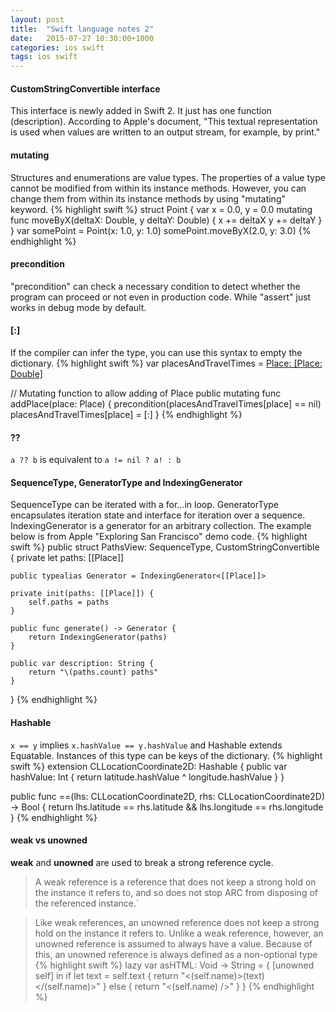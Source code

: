 ```yaml
---
layout: post
title:  "Swift language notes 2"
date:   2015-07-27 10:30:00+1000
categories: ios swift
tags: ios swift
---
```


#### CustomStringConvertible interface
This interface is newly added in Swift 2. It just has one function (description). According to Apple's document, "This textual representation is used when values are written to an output stream, for example, by print."

#### mutating
Structures and enumerations are value types. The properties of a value type cannot be modified from within its instance methods. However, you can change them from within its instance methods by using "mutating" keyword.
{% highlight swift %}
struct Point {
    var x = 0.0, y = 0.0
    mutating func moveByX(deltaX: Double, y deltaY: Double) {
        x += deltaX
        y += deltaY
    }
}
var somePoint = Point(x: 1.0, y: 1.0)
somePoint.moveByX(2.0, y: 3.0)
{% endhighlight %}

#### precondition
"precondition" can check a necessary condition to detect whether the program can proceed or not even in production code. While "assert" just works in debug mode by default.

#### [:]
If the compiler can infer the type, you can use this syntax to empty the dictionary.
{% highlight swift %}
var placesAndTravelTimes = [Place: [Place: Double]]()
 
 // Mutating function to allow adding of Place
 public mutating func addPlace(place: Place) {
     precondition(placesAndTravelTimes[place] == nil)
     placesAndTravelTimes[place] = [:]
 }
{% endhighlight %}

#### ??
`a ?? b` is equivalent to `a != nil ? a! : b`

#### SequenceType, GeneratorType and IndexingGenerator
SequenceType can be iterated with a for...in loop. GeneratorType encapsulates iteration state and interface for iteration over a sequence. IndexingGenerator is a generator for an arbitrary collection. The example below is from Apple "Exploring San Francisco" demo code.
{% highlight swift %}
public struct PathsView: SequenceType, CustomStringConvertible {
    private let paths: [[Place]]
    
    public typealias Generator = IndexingGenerator<[[Place]]>
    
    private init(paths: [[Place]]) {
        self.paths = paths
    }
    
    public func generate() -> Generator {
        return IndexingGenerator(paths)
    }
    
    public var description: String {
        return "\(paths.count) paths"
    }
}
{% endhighlight %}

#### Hashable
`x == y` implies `x.hashValue == y.hashValue` and Hashable extends Equatable. Instances of this type can be keys of the dictionary.
{% highlight swift %}
extension CLLocationCoordinate2D: Hashable {
    public var hashValue: Int {
        return latitude.hashValue ^ longitude.hashValue
    }
}

public func ==(lhs: CLLocationCoordinate2D, rhs: CLLocationCoordinate2D) -> Bool {
    return lhs.latitude == rhs.latitude &&
        lhs.longitude == rhs.longitude
}
{% endhighlight %}

#### weak vs unowned
**weak** and **unowned** are used to break a strong reference cycle.

> A weak reference is a reference that does not keep a strong hold on the instance it refers to, and so does not stop ARC from disposing of the referenced instance.` 

> Like weak references, an unowned reference does not keep a strong hold on the instance it refers to. Unlike a weak reference, however, an unowned reference is assumed to always have a value. Because of this, an unowned reference is always defined as a non-optional type
{% highlight swift %}
lazy var asHTML: Void -> String = {
    [unowned self] in
    if let text = self.text {
        return "<\(self.name)>\(text)</\(self.name)>"
    } else {
        return "<\(self.name) />"
    }
}
{% endhighlight %}    